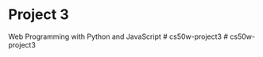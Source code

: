 # Project 3

Web Programming with Python and JavaScript
#   c s 5 0 w - p r o j e c t 3  
 #   c s 5 0 w - p r o j e c t 3  
 